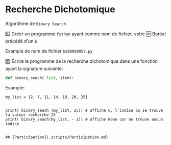 # Recherche Dichotomique

Algorithme de `Binary Search`

:one: Créer un programme `Python` ayant comme nom de fichier, votre :id: Boréal précédé d'un `b`

Example de nom de fichier `b300098957.py`

:two: Écrire le programme de la recherche dichotomique dans une fonction ayant la signature suivante:

```python
def binary_seach( list, item):
```

Example: 

```
my_list = [2, 7, 11, 14, 19, 20, 25]


print( binary_seach (my_list, 25)) # affiche 6, l'indice ou se trouve la valeur recherche 25
print( binary_seach(my_list, - 1)) # affiche None car ne trouve aucun indice


## [Participation](.scripts/Participation.md)


